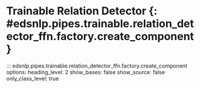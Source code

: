 # Trainable Relation Detector {: #edsnlp.pipes.trainable.relation_detector_ffn.factory.create_component }

::: edsnlp.pipes.trainable.relation_detector_ffn.factory.create_component
    options:
        heading_level: 2
        show_bases: false
        show_source: false
        only_class_level: true
